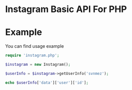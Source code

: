 # Instagram Basic API For PHP

# Example

You can find usage example

```PHP
require 'instagram.php';

$instagram = new Instagram();

$userInfo = $instagram->getUserInfo('svnmez');

echo $userInfo['data']['user']['id'];
```
